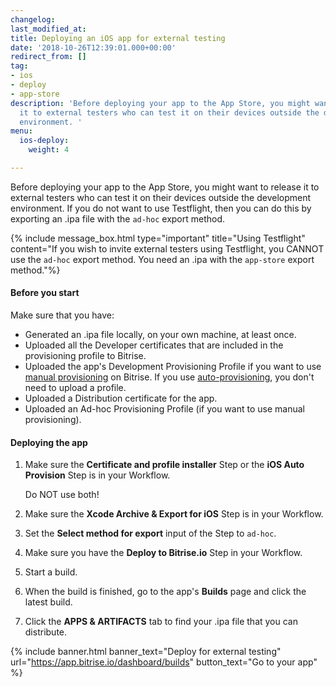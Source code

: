 ```yaml
---
changelog: 
last_modified_at: 
title: Deploying an iOS app for external testing
date: '2018-10-26T12:39:01.000+00:00'
redirect_from: []
tag:
- ios
- deploy
- app-store
description: 'Before deploying your app to the App Store, you might want to release
  it to external testers who can test it on their devices outside the development
  environment. '
menu:
  ios-deploy:
    weight: 4

---
```

Before deploying your app to the App Store, you might want to release it to external testers who can test it on their devices outside the development environment. If you do not want to use Testflight, then you can do this by exporting an .ipa file with the `ad-hoc` export method.

{% include message_box.html type="important" title="Using Testflight" content="If you wish to invite external testers using Testflight, you CANNOT use the `ad-hoc` export method. You need an .ipa with the `app-store` export method."%}

#### Before you start

Make sure that you have:

* Generated an .ipa file locally, on your own machine, at least once.
* Uploaded all the Developer certificates that are included in the provisioning profile to Bitrise.
* Uploaded the app's Development Provisioning Profile if you want to use [manual provisioning](/code-signing/ios-code-signing/ios-manual-provisioning/) on Bitrise. If you use [auto-provisioning](), you don't need to upload a profile.
* Uploaded a Distribution certificate for the app.
* Uploaded an Ad-hoc Provisioning Profile (if you want to use manual provisioning).

#### Deploying the app

1. Make sure the **Certificate and profile installer** Step or the **iOS Auto Provision** Step is in your Workflow.

   Do NOT use both!
2. Make sure the **Xcode Archive & Export for iOS** Step is in your Workflow.
3. Set the **Select method for export** input of the Step to `ad-hoc`.
4. Make sure you have the **Deploy to Bitrise.io** Step in your Workflow.
5. Start a build.
6. When the build is finished, go to the app's **Builds** page and click the latest build.
7. Click the **APPS & ARTIFACTS** tab to find your .ipa file that you can distribute.

{% include banner.html banner_text="Deploy for external testing" url="https://app.bitrise.io/dashboard/builds" button_text="Go to your app" %}